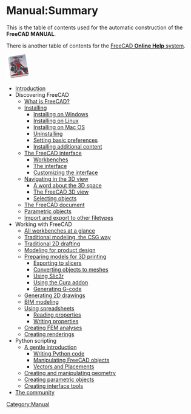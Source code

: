 # Manual:Summary
 This is the table of contents used for the automatic construction of the **FreeCAD MANUAL**.

There is another table of contents for the [FreeCAD **Online Help** system](Online_Help_Toc.md).

<img alt="" src=images/Crystal_Clear_manual.png  style="width:64px;">

-   [Introduction](Manual:Introduction.md)
-   Discovering FreeCAD
    -   [What is FreeCAD?](Manual:What_is_FreeCAD.md)
    -   [Installing](Manual:Installing.md)
        -   [Installing on Windows](Manual:Installing#installing_on_Windows.md)
        -   [Installing on Linux](Manual:Installing#Installing_on_Linux.md)
        -   [Installing on Mac OS](Manual:Installing#Installing_on_Mac_OS.md)
        -   [Uninstalling](Manual:Installing#Uninstalling.md)
        -   [Setting basic preferences](Manual:Installing#Setting_basic_preferences.md)
        -   [Installing additional content](Manual:Installing#Installing_additional_content.md)
    -   [The FreeCAD interface](Manual:The_FreeCAD_Interface.md)
        -   [Workbenches](Manual:The_FreeCAD_Interface#Workbenches.md)
        -   [The interface](Manual:The_FreeCAD_Interface#The_interface.md)
        -   [Customizing the interface](Manual:The_FreeCAD_Interface#Customizing_the_interface.md)
    -   [Navigating in the 3D view](Manual:Navigating_in_the_3D_view.md)
        -   [A word about the 3D space](Manual:Navigating_in_the_3D_view#A_word_about_the_3D_space.md)
        -   [The FreeCAD 3D view](Manual:Navigating_in_the_3D_view#The_FreeCAD_3D_view.md)
        -   [Selecting objects](Manual:Navigating_in_the_3D_view#Selecting_objects.md)
    -   [The FreeCAD document](Manual:The_FreeCAD_document.md)
    -   [Parametric objects](Manual:Parametric_objects.md)
    -   [Import and export to other filetypes](Manual:Import_and_export_to_other_filetypes.md)
-   Working with FreeCAD
    -   [All workbenches at a glance](Manual:All_workbenches_at_a_glance.md)
    -   [Traditional modeling, the CSG way](Manual:Traditional_modeling,_the_CSG_way.md)
    -   [Traditional 2D drafting](Manual:Traditional_2D_drafting.md)
    -   [Modeling for product design](Manual:Modeling_for_product_design.md)
    -   [Preparing models for 3D printing](Manual:Preparing_models_for_3D_printing.md)
        -   [Exporting to slicers](Manual:Preparing_models_for_3D_printing#Exporting_to_slicers.md)
        -   [Converting objects to meshes](Manual:Preparing_models_for_3D_printing#Converting_objects_to_meshes.md)
        -   [Using Slic3r](Manual:Preparing_models_for_3D_printing#Using_Slic3r.md)
        -   [Using the Cura addon](Manual:Preparing_models_for_3D_printing#Using_the_Cura_addon.md)
        -   [Generating G-code](Manual:Preparing_models_for_3D_printing#Generating_G-code.md)
    -   [Generating 2D drawings](Manual:Generating_2D_drawings.md)
    -   [BIM modeling](Manual:BIM_modeling.md)
    -   [Using spreadsheets](Manual:Using_spreadsheets.md)
        -   [Reading properties](Manual:Using_spreadsheets#Reading_properties.md)
        -   [Writing properties](Manual:Using_spreadsheets#Writing_properties.md)
    -   [Creating FEM analyses](Manual:Creating_FEM_analyses.md)
    -   [Creating renderings](Manual:Creating_renderings.md)
-   Python scripting
    -   [A gentle introduction](Manual:A_gentle_introduction.md)
        -   [Writing Python code](Manual:A_gentle_introduction#Writing_Python_code.md)
        -   [Manipulating FreeCAD objects](Manual:A_gentle_introduction#Manipulating_FreeCAD_objects.md)
        -   [Vectors and Placements](Manual:A_gentle_introduction#Vectors_and_Placements.md)
    -   [Creating and manipulating geometry](Manual:Creating_and_manipulating_geometry.md)
    -   [Creating parametric objects](Manual:Creating_parametric_objects.md)
    -   [Creating interface tools](Manual:Creating_interface_tools.md)
-   [The community](Manual:The_Community.md)



[Category:Manual](Category:Manual.md)
